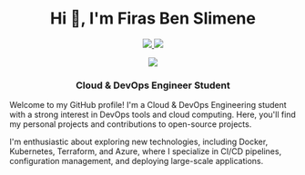 <h1 align="center">Hi 👋, I'm Firas Ben Slimene</h1>

<p align="center" dir="auto">
<a href="https://www.linkedin.com/in/firas-ben-slimene-5a87492a0/" rel="nofollow"><img src="https://camo.githubusercontent.com/591c02e8ff595d43e0b35b1b29aed639a7154b959cd8f8c854b9e176d885b094/68747470733a2f2f696d672e736869656c64732e696f2f62616467652f4c696e6b6564496e2d3030373742353f7374796c653d666f722d7468652d6261646765266c6f676f3d6c696e6b6564696e266c6f676f436f6c6f723d7768697465" data-canonical-src="https://img.shields.io/badge/LinkedIn-0077B5?style=for-the-badge&amp;logo=linkedin&amp;logoColor=white" style="max-width: 100%;"> </a>
<a href="mailto:gmail.benslimenefiras456@gmail.com"><img src="https://camo.githubusercontent.com/71a0f4bfcf1f2220e2b1c246ac2ee681c47ee914d1c1f0e27a0e6c9ac2e9f134/68747470733a2f2f696d672e736869656c64732e696f2f62616467652f476d61696c2d4431343833363f7374796c653d666f722d7468652d6261646765266c6f676f3d676d61696c266c6f676f436f6c6f723d7768697465" data-canonical-src="https://img.shields.io/badge/Gmail-D14836?style=for-the-badge&amp;logo=gmail&amp;logoColor=white" style="max-width: 100%;"> </a>
</p>

<p align="center" dir="auto"> <a target="_blank" rel="noopener noreferrer nofollow" href="https://camo.githubusercontent.com/8c998145da0ae09421472f0eb6b55db5b960d942c85616a631e9e324f967eeef/68747470733a2f2f6b6f6d617265762e636f6d2f67687076632f3f757365726e616d653d6d6f68616d6564616d696e653939266c6162656c3d50726f66696c6525323056697369747326636f6c6f723d626c7565267374796c653d706c6173746963253232253230616c743d2532326d6f68616d6564616d696e653939"><img src="https://camo.githubusercontent.com/8c998145da0ae09421472f0eb6b55db5b960d942c85616a631e9e324f967eeef/68747470733a2f2f6b6f6d617265762e636f6d2f67687076632f3f757365726e616d653d6d6f68616d6564616d696e653939266c6162656c3d50726f66696c6525323056697369747326636f6c6f723d626c7565267374796c653d706c6173746963253232253230616c743d2532326d6f68616d6564616d696e653939" data-canonical-src="https://komarev.com/ghpvc/?username=mohamedamine99&amp;label=Profile%20Visits&amp;color=blue&amp;style=plastic%22%20alt=%22FirasBenSlimen" style="max-width: 100%;"></a> </p>
<h3 align="center">Cloud & DevOps Engineer Student</h3>

<p>Welcome to my GitHub profile! I'm a Cloud & DevOps Engineering student with a strong interest in DevOps tools and cloud computing. Here, you'll find my personal projects and contributions to open-source projects. </p>
<p>I'm enthusiastic about exploring new technologies, including Docker, Kubernetes, Terraform, and Azure, where I specialize in CI/CD pipelines, configuration management, and deploying large-scale applications. </p>


